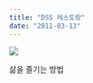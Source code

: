```yaml
---
title: "DSS 레스토랑"
date: "2011-03-13"
---
```


![](http://kimsungi.cafe24.com/wp-content/uploads/2011/03/cfile6.uf_.177B01394D7D00DE08B783.jpg)

삶을 즐기는 방법
